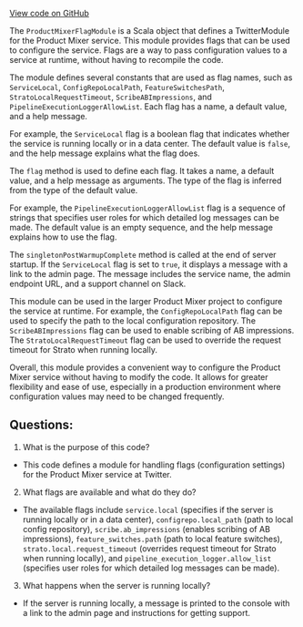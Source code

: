 [View code on GitHub](https://github.com/misbahsy/the-algorithm/product-mixer/core/src/main/scala/com/twitter/product_mixer/core/module/product_mixer_flags/ProductMixerFlagModule.scala)

The `ProductMixerFlagModule` is a Scala object that defines a TwitterModule for the Product Mixer service. This module provides flags that can be used to configure the service. Flags are a way to pass configuration values to a service at runtime, without having to recompile the code. 

The module defines several constants that are used as flag names, such as `ServiceLocal`, `ConfigRepoLocalPath`, `FeatureSwitchesPath`, `StratoLocalRequestTimeout`, `ScribeABImpressions`, and `PipelineExecutionLoggerAllowList`. Each flag has a name, a default value, and a help message. 

For example, the `ServiceLocal` flag is a boolean flag that indicates whether the service is running locally or in a data center. The default value is `false`, and the help message explains what the flag does. 

The `flag` method is used to define each flag. It takes a name, a default value, and a help message as arguments. The type of the flag is inferred from the type of the default value. 

For example, the `PipelineExecutionLoggerAllowList` flag is a sequence of strings that specifies user roles for which detailed log messages can be made. The default value is an empty sequence, and the help message explains how to use the flag. 

The `singletonPostWarmupComplete` method is called at the end of server startup. If the `ServiceLocal` flag is set to `true`, it displays a message with a link to the admin page. The message includes the service name, the admin endpoint URL, and a support channel on Slack. 

This module can be used in the larger Product Mixer project to configure the service at runtime. For example, the `ConfigRepoLocalPath` flag can be used to specify the path to the local configuration repository. The `ScribeABImpressions` flag can be used to enable scribing of AB impressions. The `StratoLocalRequestTimeout` flag can be used to override the request timeout for Strato when running locally. 

Overall, this module provides a convenient way to configure the Product Mixer service without having to modify the code. It allows for greater flexibility and ease of use, especially in a production environment where configuration values may need to be changed frequently.
## Questions: 
 1. What is the purpose of this code?
- This code defines a module for handling flags (configuration settings) for the Product Mixer service at Twitter.

2. What flags are available and what do they do?
- The available flags include `service.local` (specifies if the server is running locally or in a data center), `configrepo.local_path` (path to local config repository), `scribe.ab_impressions` (enables scribing of AB impressions), `feature_switches.path` (path to local feature switches), `strato.local.request_timeout` (overrides request timeout for Strato when running locally), and `pipeline_execution_logger.allow_list` (specifies user roles for which detailed log messages can be made).

3. What happens when the server is running locally?
- If the server is running locally, a message is printed to the console with a link to the admin page and instructions for getting support.